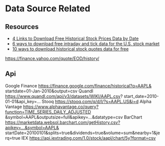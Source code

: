 # Data Source Related

## Resources
- [4 Links to Download Free Historical Stock Prices Data by Date](https://www.quantshare.com/sa-544-4-links-to-download-free-historical-stock-prices-data-by-date)
- [6 ways to download free intraday and tick data for the U.S. stock market](https://www.quantshare.com/sa-426-6-ways-to-download-free-intraday-and-tick-data-for-the-us-stock-market)
- [10 ways to download historical stock quotes data for free](https://www.quantshare.com/sa-43-10-ways-to-download-historical-stock-quotes-data-for-free)


https://finance.yahoo.com/quote/EOD/history/

## Api
Google Finance	https://finance.google.com/finance/historical?q=AAPL&
startdate=01-Jan-2010&output=csv
Quandl	https://www.quandl.com/api/v3/datasets/WIKI/AAPL.csv?
start_date=2010-01-01&api_key=...
Stooq	https://stooq.com/q/d/l/?s=AAPL.US&i=d
Alpha Vantage	https://www.alphavantage.co/query?function=TIME_SERIES_DAILY_ADJUSTED
&symbol=AAPL&outputsize=full&apikey=...&datatype=csv
BarChart	https://marketdata.websol.barchart.com/getHistory.csv?apikey=...&symbol=AAPL&
startDate=20100101&splits=true&dividends=true&volume=sum&nearby=1&jerq=true
IEX	https://api.iextrading.com/1.0/stock/aapl/chart/5y?format=csv